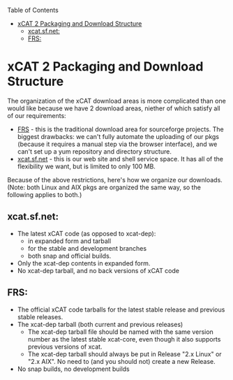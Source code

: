 <!-- START doctoc generated TOC please keep comment here to allow auto update -->
<!-- DON'T EDIT THIS SECTION, INSTEAD RE-RUN doctoc TO UPDATE -->
Table of Contents

- [xCAT 2 Packaging and Download Structure](#xcat-2-packaging-and-download-structure)
  - [xcat.sf.net:](#xcatsfnet)
  - [FRS:](#frs)

<!-- END doctoc generated TOC please keep comment here to allow auto update -->

# xCAT 2 Packaging and Download Structure

The organization of the xCAT download areas is more complicated than one would like because we have 2 download areas, niether of which satisfy all of our requirements: 

  * [FRS](https://sourceforge.net/project/platformdownload.php?group_id=208749) \- this is the traditional download area for sourceforge projects. The biggest drawbacks: we can't fully automate the uploading of our pkgs (because it requires a manual step via the browser interface), and we can't set up a yum repository and directory structure. 
  * [xcat.sf.net](http://xcat.sourceforge.net/yum) \- this is our web site and shell service space. It has all of the flexibility we want, but is limited to only 100 MB. 

Because of the above restrictions, here's how we organize our downloads. (Note: both Linux and AIX pkgs are organized the same way, so the following applies to both.) 

## xcat.sf.net:

  * The latest xCAT code (as opposed to xcat-dep): 
    * in expanded form and tarball 
    * for the stable and development branches 
    * both snap and official builds. 
  * Only the xcat-dep contents in expanded form. 
  * No xcat-dep tarball, and no back versions of xCAT code 

## FRS:

  * The official xCAT code tarballs for the latest stable release and previous stable releases. 
  * The xcat-dep tarball (both current and previous releases) 
    * The xcat-dep tarball file should be named with the same version number as the latest stable xcat-core, even though it also supports previous versions of xcat. 
    * The xcat-dep tarball should always be put in Release "2.x Linux" or "2.x AIX". No need to (and you should not) create a new Release. 
  * No snap builds, no development builds 
